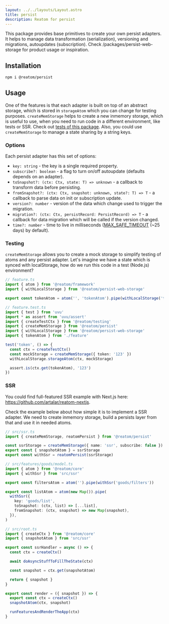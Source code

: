 ```yaml
---
layout: ../../layouts/Layout.astro
title: persist
description: Reatom for persist
---
```


This package provides base primitives to create your own persist adapters. It helps to manage data transformation (serialization), versioning and migrations, autoupdates (subscription). Check /packages/persist-web-storage for product usage or inspiration.

## Installation

```sh
npm i @reatom/persist
```

## Usage

One of the features is that each adapter is built on top of an abstract storage, which is stored in `storageAtom` which you can change for testing purposes. `createMemStorage` helps to create a new inmemory storage, which is useful to use, when you need to run code in a different environment, like tests or SSR. Check out [tests of this package](https://github.com/artalar/reatom/blob/v3/packages/persist/src/index.test.ts). Also, you could use `createMemStorage` to manage a state sharing by a string keys.

### Options

Each persist adapter has this set of options:

- `key: string` - the key is a single required property.
- `subscribe?: boolean` - a flag to turn on/off autoupdate (defaults depends on an adapter).
- `toSnapshot?: (ctx: Ctx, state: T) => unknown` - a callback to transform data before persisting.
- `fromSnapshot?: (ctx: Ctx, snapshot: unknown, state?: T) => T` - a callback to parse data on init or subscription update.
- `version?: number` - version of the data which change used to trigger the migration.
- `migration?: (ctx: Ctx, persistRecord: PersistRecord) => T` - a callback for data migration which will be called if the version changed.
- `time?: number` - time to live in milliseconds ([MAX_SAFE_TIMEOUT](https://developer.mozilla.org/en-US/docs/Web/API/setTimeout#maximum_delay_value) (~25 days) by default).

### Testing

`createMemStorage` allows you to create a mock storage to simplify testing of atoms and any persist adapter. Let's imagine we have a state which is synced with localStorage, how do we run this code in a test (Node.js) environment?

```ts
// feature.ts
import { atom } from '@reatom/framework'
import { withLocalStorage } from '@reatom/persist-web-storage'

export const tokenAtom = atom('', 'tokenAtom').pipe(withLocalStorage('token'))
```

```ts
// feature.test.ts
import { test } from 'uvu'
import * as assert from 'uvu/assert'
import { createTestCtx } from '@reatom/testing'
import { createMemStorage } from '@reatom/persist'
import { withLocalStorage } from '@reatom/persist-web-storage'
import { tokenAtom } from './feature'

test('token', () => {
  const ctx = createTestCtx()
  const mockStorage = createMemStorage({ token: '123' })
  withLocalStorage.storageAtom(ctx, mockStorage)

  assert.is(ctx.get(tokenAtom), '123')
})
```

### SSR

You could find full-featured SSR example with Next.js here: https://github.com/artalar/reatom-nextjs.

Check the example below about how simple it is to implement a SSR adapter. We need to create inmemory storage, build a persists layer from that and use it in needed atoms.

```ts
// src/ssr.ts
import { createMemStorage, reatomPersist } from '@reatom/persist'

const ssrStorage = createMemStorage({ name: 'ssr', subscribe: false })
export const { snapshotAtom } = ssrStorage
export const withSsr = reatomPersist(ssrStorage)
```

```ts
// src/features/goods/model.ts
import { atom } from '@reatom/core'
import { withSsr } from 'src/ssr'

export const filtersAtom = atom('').pipe(withSsr('goods/filters'))

export const listAtom = atom(new Map()).pipe(
  withSsr({
    key: 'goods/list',
    toSnapshot: (ctx, list) => [...list],
    fromSnapshot: (ctx, snapshot) => new Map(snapshot),
  }),
)
```

```ts
// src/root.ts
import { createCtx } from '@reatom/core'
import { snapshotAtom } from 'src/ssr'

export const ssrHandler = async () => {
  const ctx = createCtx()

  await doAsyncStuffToFillTheState(ctx)

  const snapshot = ctx.get(snapshotAtom)

  return { snapshot }
}

export const render = ({ snapshot }) => {
  export const ctx = createCtx()
  snapshotAtom(ctx, snapshot)

  runFeaturesAndRenderTheApp(ctx)
}
```
